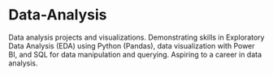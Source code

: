 # Data-Analysis
Data analysis projects and visualizations. Demonstrating skills in Exploratory Data Analysis (EDA) using Python (Pandas), data visualization with Power BI, and SQL for data manipulation and querying. Aspiring to a career in data analysis.
